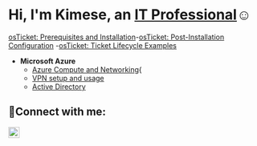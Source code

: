<h1>Hi, I'm Kimese, an <a href="https://www.linkedin.com/in/kimese-christian-869a83202/">IT Professional</a>☺</h1>


[osTicket: Prerequisites and Installation](https://github.com/kimchri1984osticket-prereqs)-[osTicket: Post-Installation Configuration](https://github.com/kimchri1984/post-install-config)
-[osTicket: Ticket Lifecycle Examples](https://github.com/kimchri1984/ticket-lifecycle)
- <b>Microsoft Azure</b>
  - [Azure Compute and Networking](https://github.com/kimchri1984/azure-compute-networking){
  - [VPN setup and usage](https://github.com/kimchri1984/vpn-setup-usage)
  - [Active Directory](https://github.com/kimchri1984/active_directory)

<h2>🤳Connect with me:</h2>
 
[<img align="left" alt="Josh | LinkedIn" width="22px" src="https://cdn.jsdelivr.net/npm/simple-icons@v3/icons/linkedin.svg" />][linkedin]


[linkedin]: https://www.linkedin.com/in/kimese-christian-869a83202/
